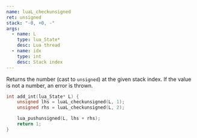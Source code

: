 ```yaml
---
name: luaL_checkunsigned
ret: unsigned
stack: "-0, +0, -"
args:
  - name: L
    type: lua_State*
    desc: Lua thread
  - name: idx
    type: int
    desc: Stack index
---
```


Returns the number (cast to `unsigned`) at the given stack index. If the value is not a number, an error is thrown.

```cpp title="Example"
int add_int(lua_State* L) {
	unsigned lhs = luaL_checkunsigned(L, 1);
	unsigned rhs = luaL_checkunsigned(L, 2);

	lua_pushunsigned(L, lhs + rhs);
	return 1;
}
```
